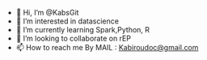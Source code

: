 - 👋 Hi, I’m @KabsGit
- 👀 I’m interested in datascience
- 🌱 I’m currently learning Spark,Python, R
- 💞️ I’m looking to collaborate on rEP
- 📫 How to reach me By MAIL : Kabiroudoc@gmail.com

<!---
KabsGit/KabsGit is a ✨ special ✨ repository because its `README.md` (this file) appears on your GitHub profile.
You can click the Preview link to take a look at your changes.
--->

